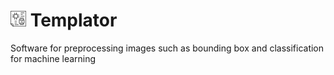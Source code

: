 # <img src='./static/TemplatorIcon.png' style='width:25px;height:25px;'/> Templator
Software for preprocessing images such as bounding box and classification for machine learning  

